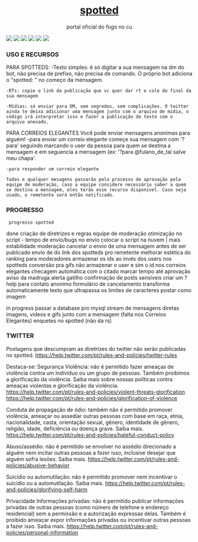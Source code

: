 <html lang="pt">

<head>
    <meta charset="UTF-8">
    <meta name="viewport" content="width=device-width, initial-scale=1">
</head>
<h1 align="center"><a href="https://twitter.com/Spotted_do_tt">spotted</a></h1>
<p align="center">portal oficial do fogo no cu</p>

[![](https://img.shields.io/discord/794297088246153246?color=7289da&label=Discord&logo=Discord&style=for-the-badge)](https://discord.gg/fHaMSAKsg7)
[![](https://img.shields.io/github/license/apatacadof/spotted?logo=&style=for-the-badge)](https://raw.githubusercontent.com/apatacadof/spotted/7a1142bd2d2aef7e32b69a8038080377b415d953/LICENSE)
[![](https://img.shields.io/static/v1?label=pyhon&message=3.9&logo=python&color=informational&style=for-the-badge)](https://www.python.org/)
[![](https://img.shields.io/uptimerobot/status/m786806468-a734c9b76f9e14caac6270ec?label=bot%20status&style=for-the-badge)](https://stats.uptimerobot.com/Jz1lpT8VRn)
[![](https://img.shields.io/uptimerobot/ratio/7/m786806468-a734c9b76f9e14caac6270ec?label=uptime%20last%207%20days&style=for-the-badge)](https://stats.uptimerobot.com/Jz1lpT8VRn)
[![](https://img.shields.io/uptimerobot/ratio/m786806468-a734c9b76f9e14caac6270ec?label=uptime%20last%2030%20days&style=for-the-badge)](https://stats.uptimerobot.com/Jz1lpT8VRn)

### USO E RECURSOS
PARA SPOTTEDS:
    -Texto simples: é só digitar a sua mensagem na dm do bot, não precisa de prefixo, não precisa de comando. O próprio bot adiciona o "spotted: " no começo da mensagem.
    
    -RTs: copie o link da publicação que vc quer dar rt e cole do final da sua mensagem
    
    -Mídias: só enviar para DM, sem segredos, sem complicações. O twitter ainda te deixa adicionar uma mensagem junto com o arquivo de mídia, o código irá interpretar isso e fazer a publicação do texto com o arquivo anexado.
    
PARA CORREIOS ELEGANTES
Você pode enviar mensagens anonimas para alguém!
    -para enviar um correio elegante começe sua mensagem com '?para' seguindo marcando o user da pessoa para quem se destina a mensagem e em seguencia a mensagem (ex: '?para @fulano_de_tal salve meu chapa'.
    
    -para responder um correio elegante 
    
    Todas e qualquer mesagens passarão pelo processo de aprovação pela equipe de moderação, caso a equipe considere necessário saber a quem se destina a mensagem, eles terão esse recurso disponivel. Caso seja usado, o remetente será então notificado.
    
### PROGRESSO
     progresso spotted 

done
 criação de diretrizes e regras
 equipe de moderação
 otimização no script - tempo de envio/bugs no envio
 colocar o script na nuvem | mais estabilidade
 moderação cancelar o envio de uma mensagem antes de ser publicado
 envio de do link dos spotteds pro remetente
 melhorar estética do ranking para moderadores
 armazenar os ids ao invés dos users nos spotteds
 conversão pra gifs
 não armazenar o user e sim o id nos correios elegantes
 checagem automática com o citado
 marcar tempo até aprovação
 aviso da madruga
 alerta gatilho
 confirmação de posts sensíveis
 criar um ?help para contato anonimo
 formulário de cancelamento
 transforma automaticamente texto que ultrapassa os limites de caracteres postar como imagem


in progress
 passar a database pro mysql
 stream de mensagens diretas
 imagens, videos e gifs junto com a mensagem (falta nos Correios Elegantes)
 enquetes no spotted (não da rs)
    
    
### TWITTER
Postagens que descumpram as diretrizes do twitter não serão publicadas no spotted. https://help.twitter.com/pt/rules-and-policies/twitter-rules

Destaca-se:
Segurança
Violência: não é permitido fazer ameaças de violência contra um indivíduo ou um grupo de pessoas. Também proibimos a glorificação da violência. Saiba mais sobre nossas políticas contra ameaças violentas e glorificação da violência. 
https://help.twitter.com/pt/rules-and-policies/violent-threats-glorification
https://help.twitter.com/pt/rules-and-policies/glorification-of-violence

Conduta de propagação de ódio: também não é permitido promover violência, ameaçar ou assediar outras pessoas com base em raça, etnia, nacionalidade, casta, orientação sexual, gênero, identidade de gênero, religião, idade, deficiência ou doença grave. Saiba mais. 
https://help.twitter.com/pt/rules-and-policies/hateful-conduct-policy

Abuso/assédio: não é permitido se envolver no assédio direcionado a alguém nem incitar outras pessoas a fazer isso, inclusive desejar que alguém sofra lesões. Saiba mais.
https://help.twitter.com/pt/rules-and-policies/abusive-behavior

Suicídio ou automutilação: não é permitido promover nem incentivar o suicídio ou a automutilação. Saiba mais.
https://help.twitter.com/pt/rules-and-policies/glorifying-self-harm

Privacidade
Informações privadas: não é permitido publicar informações privadas de outras pessoas (como número de telefone e endereço residencial) sem a permissão e a autorização expressas delas. Também é proibido ameaçar expor informações privadas ou incentivar outras pessoas a fazer isso. Saiba mais.
https://help.twitter.com/pt/rules-and-policies/personal-information
